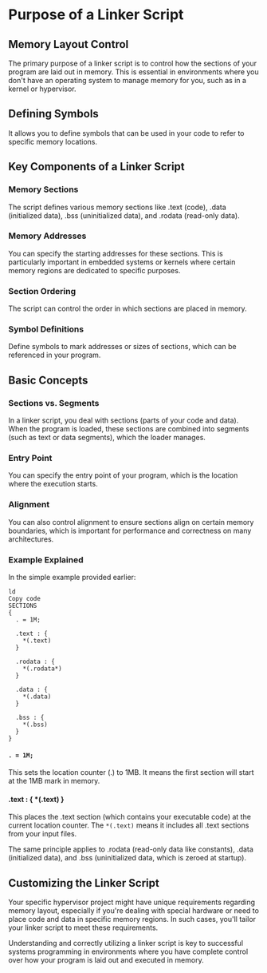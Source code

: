 # Purpose of a Linker Script

## Memory Layout Control

The primary purpose of a linker script is to control how the sections of your program are laid out in memory. This is essential in environments where you don't have an operating system to manage memory for you, such as in a kernel or hypervisor.

## Defining Symbols

It allows you to define symbols that can be used in your code to refer to specific memory locations.

## Key Components of a Linker Script

### Memory Sections

The script defines various memory sections like .text (code), .data (initialized data), .bss (uninitialized data), and .rodata (read-only data).

### Memory Addresses

You can specify the starting addresses for these sections. This is particularly important in embedded systems or kernels where certain memory regions are dedicated to specific purposes.

### Section Ordering

The script can control the order in which sections are placed in memory.

### Symbol Definitions

Define symbols to mark addresses or sizes of sections, which can be referenced in your program.

## Basic Concepts

### Sections vs. Segments

In a linker script, you deal with sections (parts of your code and data). When the program is loaded, these sections are combined into segments (such as text or data segments), which the loader manages.

### Entry Point

You can specify the entry point of your program, which is the location where the execution starts.

### Alignment

You can also control alignment to ensure sections align on certain memory boundaries, which is important for performance and correctness on many architectures.

### Example Explained

In the simple example provided earlier:

```ld
ld
Copy code
SECTIONS
{
  . = 1M;

  .text : {
    *(.text)
  }

  .rodata : {
    *(.rodata*)
  }

  .data : {
    *(.data)
  }

  .bss : {
    *(.bss)
  }
}
```

#### `. = 1M;`

This sets the location counter (.) to 1MB. It means the first section will start at the 1MB mark in memory.

#### .text : { *(.text) }

This places the .text section (which contains your executable code) at the current location counter. The `*(.text)` means it includes all .text sections from your input files.

The same principle applies to .rodata (read-only data like constants), .data (initialized data), and .bss (uninitialized data, which is zeroed at startup).

## Customizing the Linker Script

Your specific hypervisor project might have unique requirements regarding memory layout, especially if you're dealing with special hardware or need to place code and data in specific memory regions. In such cases, you'll tailor your linker script to meet these requirements.

Understanding and correctly utilizing a linker script is key to successful systems programming in environments where you have complete control over how your program is laid out and executed in memory.
